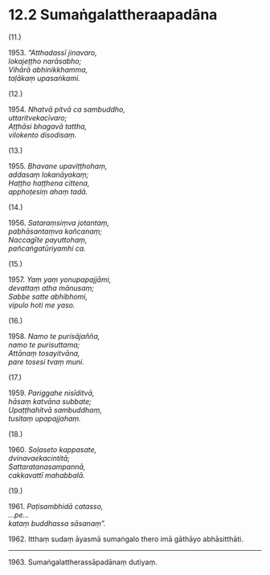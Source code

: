# 12.2 Sumaṅgalattheraapadāna

(11.)

1953\. _“Atthadassī jinavaro,_  
_lokajeṭṭho narāsabho;_  
_Vihārā abhinikkhamma,_  
_taḷākaṃ upasaṅkami._  

(12.)

1954\. _Nhatvā pitvā ca sambuddho,_  
_uttaritvekacīvaro;_  
_Aṭṭhāsi bhagavā tattha,_  
_vilokento disodisaṃ._  

(13.)

1955\. _Bhavane upaviṭṭhohaṃ,_  
_addasaṃ lokanāyakaṃ;_  
_Haṭṭho haṭṭhena cittena,_  
_apphoṭesiṃ ahaṃ tadā._  

(14.)

1956\. _Sataraṃsiṃva jotantaṃ,_  
_pabhāsantaṃva kañcanaṃ;_  
_Naccagīte payuttohaṃ,_  
_pañcaṅgatūriyamhi ca._  

(15.)

1957\. _Yaṃ yaṃ yonupapajjāmi,_  
_devattaṃ atha mānusaṃ;_  
_Sabbe satte abhibhomi,_  
_vipulo hoti me yaso._  

(16.)

1958\. _Namo te purisājañña,_  
_namo te purisuttama;_  
_Attānaṃ tosayitvāna,_  
_pare tosesi tvaṃ muni._  

(17.)

1959\. _Pariggahe nisīditvā,_  
_hāsaṃ katvāna subbate;_  
_Upaṭṭhahitvā sambuddhaṃ,_  
_tusitaṃ upapajjahaṃ._  

(18.)

1960\. _Soḷaseto kappasate,_  
_dvinavaekacintitā;_  
_Sattaratanasampannā,_  
_cakkavattī mahabbalā._  

(19.)

1961\. _Paṭisambhidā catasso,_  
_…pe…_  
_kataṃ buddhassa sāsanaṃ”._  

1962\. Itthaṃ sudaṃ āyasmā sumaṅgalo thero imā gāthāyo abhāsitthāti.

---

1963\. Sumaṅgalattherassāpadānaṃ dutiyaṃ.
